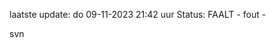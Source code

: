 laatste update: 
do 09-11-2023 21:42   uur 
Status: FAALT - fout - 
<div class="service R">svn</div>